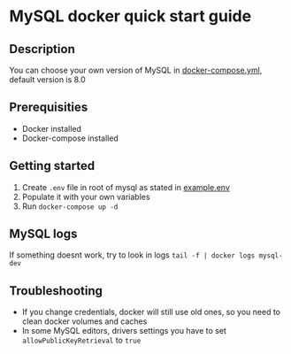 # MySQL docker quick start guide

## Description
You can choose your own version of MySQL in [docker-compose.yml](docker-compose.yml), default version is 8.0

## Prerequisities
- Docker installed
- Docker-compose installed

## Getting started
1. Create `.env` file in root of mysql as stated in [example.env](example.env)
2. Populate it with your own variables
3. Run `docker-compose up -d`

## MySQL logs
If something doesnt work, try to look in logs `tail -f | docker logs mysql-dev`

## Troubleshooting
- If you change credentials, docker will still use old ones, so you need to clean docker volumes and caches
- In some MySQL editors, drivers settings you have to set `allowPublicKeyRetrieval` to `true`

